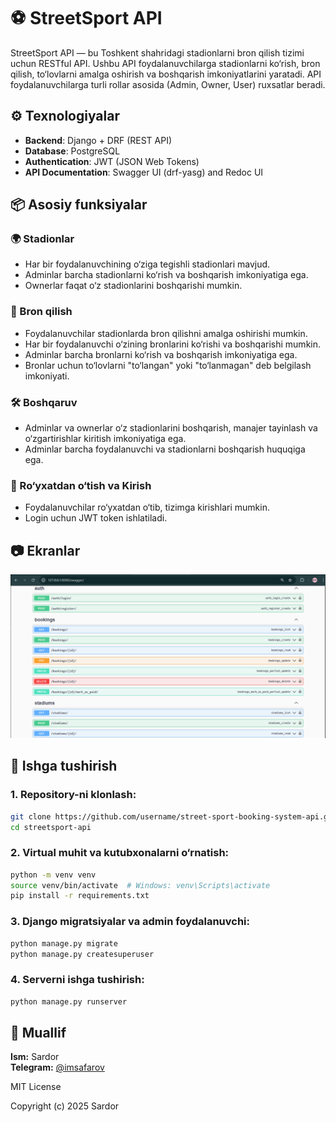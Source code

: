 # ⚽ StreetSport API

StreetSport API — bu Toshkent shahridagi stadionlarni bron qilish tizimi uchun RESTful API. Ushbu API foydalanuvchilarga stadionlarni ko‘rish, bron qilish, to‘lovlarni amalga oshirish va boshqarish imkoniyatlarini yaratadi. API foydalanuvchilarga turli rollar asosida (Admin, Owner, User) ruxsatlar beradi.

## ⚙️ Texnologiyalar

- **Backend**: Django + DRF (REST API)
- **Database**: PostgreSQL
- **Authentication**: JWT (JSON Web Tokens)
- **API Documentation**: Swagger UI (drf-yasg) and Redoc UI

## 📦 Asosiy funksiyalar

### 🌍 Stadionlar
- Har bir foydalanuvchining o‘ziga tegishli stadionlari mavjud.
- Adminlar barcha stadionlarni ko‘rish va boshqarish imkoniyatiga ega.
- Ownerlar faqat o‘z stadionlarini boshqarishi mumkin.

### 📅 Bron qilish
- Foydalanuvchilar stadionlarda bron qilishni amalga oshirishi mumkin.
- Har bir foydalanuvchi o‘zining bronlarini ko‘rishi va boshqarishi mumkin.
- Adminlar barcha bronlarni ko‘rish va boshqarish imkoniyatiga ega.
- Bronlar uchun to‘lovlarni "to‘langan" yoki "to‘lanmagan" deb belgilash imkoniyati.

### 🛠️ Boshqaruv
- Adminlar va ownerlar o‘z stadionlarini boshqarish, manajer tayinlash va o‘zgartirishlar kiritish imkoniyatiga ega.
- Adminlar barcha foydalanuvchi va stadionlarni boshqarish huquqiga ega.

### 🔐 Ro‘yxatdan o‘tish va Kirish
- Foydalanuvchilar ro‘yxatdan o‘tib, tizimga kirishlari mumkin.
- Login uchun JWT token ishlatiladi.

## 📷 Ekranlar

![Ekran rasm tavsifi](images/screenshot.jpg)

## 🚀 Ishga tushirish

### 1. Repository-ni klonlash:
```bash
git clone https://github.com/username/street-sport-booking-system-api.git
cd streetsport-api
```
### 2. Virtual muhit va kutubxonalarni o‘rnatish:
```bash
python -m venv venv
source venv/bin/activate  # Windows: venv\Scripts\activate
pip install -r requirements.txt
```
### 3. Django migratsiyalar va admin foydalanuvchi:
```bash
python manage.py migrate
python manage.py createsuperuser
```
### 4. Serverni ishga tushirish:
```bash
python manage.py runserver
```

## 👤 Muallif

**Ism:** Sardor  
**Telegram:** [@imsafarov](https://t.me/imsafarov)


MIT License

Copyright (c) 2025 Sardor
